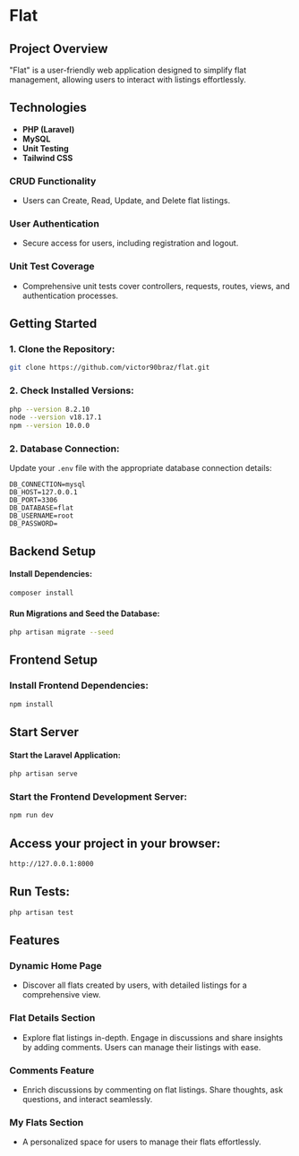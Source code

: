 # Flat

## Project Overview

"Flat" is a user-friendly web application designed to simplify flat management, allowing users to interact with listings effortlessly.

## Technologies

-   **PHP (Laravel)**
-   **MySQL**
-   **Unit Testing**
-   **Tailwind CSS**

### CRUD Functionality

-   Users can Create, Read, Update, and Delete flat listings.

### User Authentication

-   Secure access for users, including registration and logout.

### Unit Test Coverage

-   Comprehensive unit tests cover controllers, requests, routes, views, and authentication processes.

## Getting Started

### 1. Clone the Repository:

```bash
git clone https://github.com/victor90braz/flat.git
```

### 2. Check Installed Versions:

```bash
php --version 8.2.10
node --version v18.17.1
npm --version 10.0.0
```

### 2. Database Connection:

Update your `.env` file with the appropriate database connection details:

```env
DB_CONNECTION=mysql
DB_HOST=127.0.0.1
DB_PORT=3306
DB_DATABASE=flat
DB_USERNAME=root
DB_PASSWORD=
```

## Backend Setup

#### Install Dependencies:

```bash
composer install
```

#### Run Migrations and Seed the Database:

```bash
php artisan migrate --seed
```

## Frontend Setup

### Install Frontend Dependencies:

```bash
npm install
```

## Start Server

#### Start the Laravel Application:

```bash
php artisan serve
```

### Start the Frontend Development Server:

```bash
npm run dev
```

## Access your project in your browser:

```bash
http://127.0.0.1:8000
```

## Run Tests:

```bash
php artisan test
```

## Features

### Dynamic Home Page

-   Discover all flats created by users, with detailed listings for a comprehensive view.

### Flat Details Section

-   Explore flat listings in-depth. Engage in discussions and share insights by adding comments. Users can manage their listings with ease.

### Comments Feature

-   Enrich discussions by commenting on flat listings. Share thoughts, ask questions, and interact seamlessly.

### My Flats Section

-   A personalized space for users to manage their flats effortlessly.

